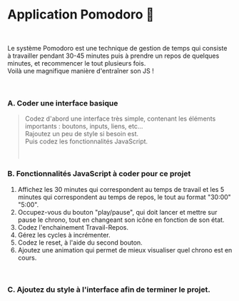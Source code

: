 # Application Pomodoro 🍅

<br>

Le système Pomodoro est une technique de gestion de temps qui consiste à travailler pendant 30-45 minutes puis à prendre un repos de quelques minutes, et recommencer le tout plusieurs fois.<br>
Voilà une magnifique manière d'entraîner son JS !

<br>

### A. Coder une interface basique

> Codez d'abord une interface très simple, contenant les éléments importants : boutons, inputs, liens, etc... <br>
> Rajoutez un peu de style si besoin est.
> <br>
> Puis codez les fonctionnalités JavaScript.
>
> <br>

### B. Fonctionnalités JavaScript à coder pour ce projet

1. Affichez les 30 minutes qui correspondent au temps de travail et les 5 minutes qui correspondent au temps de repos, le tout au format "30:00" "5:00".
2. Occupez-vous du bouton "play/pause", qui doit lancer et mettre sur pause le chrono, tout en changeant son icône en fonction de son état.
3. Codez l'enchainement Travail-Repos.
4. Gérez les cycles à incrémenter.
5. Codez le reset, à l'aide du second bouton.
6. Ajoutez une animation qui permet de mieux visualiser quel chrono est en cours.

<br>

### C. Ajoutez du style à l'interface afin de terminer le projet.
